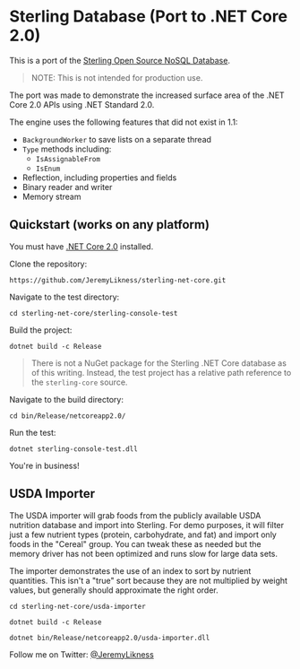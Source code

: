 # Sterling Database (Port to .NET Core 2.0)

This is a port of the [Sterling Open Source NoSQL Database](https://github.com/jeremylikness/sterlingnosql).

> NOTE: This is not intended for production use.

The port was made to demonstrate the increased surface area of the .NET Core 2.0 APIs using .NET Standard 2.0.

The engine uses the following features that did not exist in 1.1:

* `BackgroundWorker` to save lists on a separate thread
* `Type` methods including:
  * `IsAssignableFrom`
  * `IsEnum`
* Reflection, including properties and fields
* Binary reader and writer
* Memory stream

## Quickstart (works on any platform)

You must have [.NET Core 2.0](https://github.com/dotnet/core/blob/master/release-notes/download-archive.md) installed.

Clone the repository:

`https://github.com/JeremyLikness/sterling-net-core.git`

Navigate to the test directory:

`cd sterling-net-core/sterling-console-test`

Build the project:

`dotnet build -c Release`

> There is not a NuGet package for the Sterling .NET Core database as of this writing. Instead, the test project has a relative path reference to the `sterling-core` source.

Navigate to the build directory:

`cd bin/Release/netcoreapp2.0/`

Run the test:

`dotnet sterling-console-test.dll`

You're in business!

## USDA Importer

The USDA importer will grab foods from the publicly available USDA nutrition database and import into Sterling. For demo purposes, it will filter just a few nutrient types (protein, carbohydrate, and fat) and import only foods in the "Cereal" group. You can tweak these as needed but the memory driver has not been optimized and runs slow for large data sets.

The importer demonstrates the use of an index to sort by nutrient quantities. This isn't a "true" sort because they are not multiplied by weight values, but generally should approximate the right order.

`cd sterling-net-core/usda-importer`

`dotnet build -c Release`

`dotnet bin/Release/netcoreapp2.0/usda-importer.dll`

Follow me on Twitter: [@JeremyLikness](https://twitter.com/JeremyLikness)